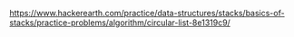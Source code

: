 https://www.hackerearth.com/practice/data-structures/stacks/basics-of-stacks/practice-problems/algorithm/circular-list-8e1319c9/
